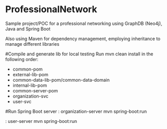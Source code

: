 # ProfessionalNetwork

Sample project/POC for a professional networking using GraphDB (Neo4j), Java and Spring Boot

Also using Maven for dependency management, employing inheritance to manage different libraries

#Compile and generate lib for local testing
Run mvn clean install in the following order:
- common-pom
- external-lib-pom
- common-data-lib-pom/common-data-domain
- internal-lib-pom
- common-server-pom
- organization-svc
- user-svc

#Run Spring Boot server
: organization-server
mvn spring-boot:run

: user-server
mvn spring-boot:run
